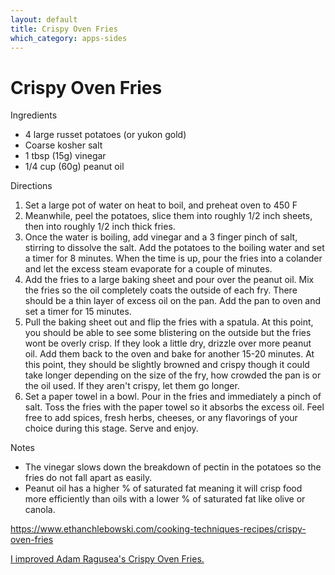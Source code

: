 ```yaml
---
layout: default
title: Crispy Oven Fries
which_category: apps-sides
---
```

# Crispy Oven Fries

Ingredients

  * 4 large russet potatoes (or yukon gold)
  * Coarse kosher salt
  * 1 tbsp (15g) vinegar
  * 1/4 cup (60g) peanut oil

Directions

  1. Set a large pot of water on heat to boil, and preheat oven to 450 F
  2. Meanwhile, peel the potatoes, slice them into roughly 1/2 inch sheets, then into roughly 1/2 inch thick fries.
  3. Once the water is boiling, add vinegar and a 3 finger pinch of salt, stirring to dissolve the salt. Add the potatoes to the boiling water and set a timer for 8 minutes. When the time is up, pour the fries into a colander and let the excess steam evaporate for a couple of minutes. 
  4. Add the fries to a large baking sheet and pour over the peanut oil. Mix the fries so the oil completely coats the outside of each fry. There should be a thin layer of excess oil on the pan. Add the pan to oven and set a timer for 15 minutes. 
  5. Pull the baking sheet out and flip the fries with a spatula. At this point, you should be able to see some blistering on the outside but the fries wont be overly crisp. If they look a little dry, drizzle over more peanut oil. Add them back to the oven and bake for another 15-20 minutes. At this point, they should be slightly browned and crispy though it could take longer depending on the size of the fry, how crowded the pan is or the oil used. If they aren't crispy, let them go longer.
  6. Set a paper towel in a bowl. Pour in the fries and immediately a pinch of salt. Toss the fries with the paper towel so it absorbs the excess oil. Feel free to add spices, fresh herbs, cheeses, or any flavorings of your choice during this stage. Serve and enjoy.

Notes

  * The vinegar slows down the breakdown of pectin in the potatoes so the fries do not fall apart as easily.
  * Peanut oil has a higher % of saturated fat meaning it will crisp food more efficiently than oils with a lower % of saturated fat like olive or canola.

<https://www.ethanchlebowski.com/cooking-techniques-recipes/crispy-oven-fries>

[I improved Adam Ragusea's Crispy Oven
Fries.](https://www.youtube.com/watch?v=MvnYBCDaEKU)

